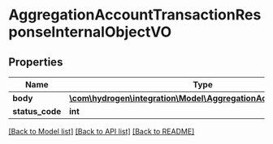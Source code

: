 # AggregationAccountTransactionResponseInternalObjectVO

## Properties
Name | Type | Description | Notes
------------ | ------------- | ------------- | -------------
**body** | [**\com\hydrogen\integration\Model\AggregationAccountTransaction**](AggregationAccountTransaction.md) |  | [optional] 
**status_code** | **int** |  | [optional] 

[[Back to Model list]](../README.md#documentation-for-models) [[Back to API list]](../README.md#documentation-for-api-endpoints) [[Back to README]](../README.md)


